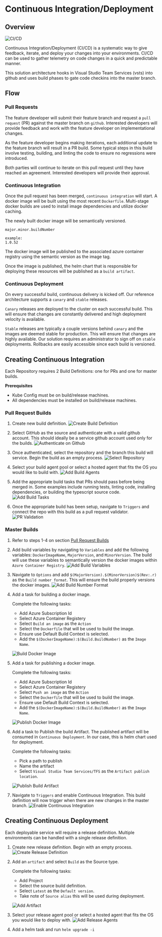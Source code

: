 # Continuous Integration/Deployment

## Overview

![CI/CD](ContiniousIntegrationAndDelivery.png)

Continuous Integration/Deployment (CI/CD) is a systematic way to give feedback, iterate, and deploy your changes into your environments. CI/CD can be used to gather telemetry on code changes in a quick and predictable manner.

This solution architecture hooks in Visual Studio Team Services (vsts) into github and uses build phases to gate code checkins into the master branch.

## Flow

### Pull Requests

The feature developer will submit their feature branch and request a `pull request` (PR) against the master branch on `github`. Interested developers will provide feedback and work with the feature developer on implementational changes.

As the feature developer begins making iterations, each additional update to the feature branch will result in a PR build. Some typical steps in this build involve testing, building, and linting the code to ensure no regressions were introduced.

Both parties will continue to iterate on this pull request until they have reached an agreement. Interested developers will provide their approval.

### Continuous Integration

Once the pull request has been merged, `continuous integration` will start. A docker image will be built using the most recent `Dockerfile`. Multi-stage docker builds are used to install image dependencies and utilize docker caching.

The newly built docker image will be semantically versioned.
```
major.minor.buildNumber

example:
1.0.52
```

The docker image will be published to the associated azure container registry using the semantic version as the image tag.

Once the image is published, the helm chart that is responsible for deploying these resources will be published as a `build artifact`.

### Continuous Deployment

On every successful build, continuous delivery is kicked off. Our reference architecture supports a `canary` and `stable` releases.

`Canary` releases are deployed to the cluster on each successful build. This will ensure that changes are constantly delivered and high deployment velocity is available.

`Stable` releases are typically a couple versions behind `canary` and the images are deemed stable for production. This will ensure that changes are highly available. Our solution requires an administrator to sign off on `stable` deployments. Rollbacks are easily accessible since each build is versioned.

## Creating Continuous Integration

Each Repository requires 2 Build Definitions: one for PRs and one for master builds.

**Prerequisites**
- Kube Config must be on build/release machines.
- All dependencies must be installed on build/release machines.

### Pull Request Builds

1. Create new build definition.
    ![Create Build Definition](/images/CreateBuildDefinition.png)

2. Select GitHub as the source and authenticate with a valid github account. This should ideally be a service github account used only for the builds.
    ![Authenticate on Github](/images/SelectSource.png)

3. Once authenticated, select the repository and the branch this build will service. Begin the build as an empty process.
    ![Select Repository](/images/SelectRepo.png)

4. Select your build agent pool or select a hosted agent that fits the OS you would like to build with.
    ![Add Build Agents](/images/SelectBuildAgent.png)

5. Add the appropriate build tasks that PRs should pass before being merged in. Some examples include running tests, linting code, installing dependencies, or building the typescript source code.
    ![Add Build Tasks](/images/AddBuildTasks.png)

6. Once the appropriate build has been setup, navigate to `Triggers` and connect the repo with this build as a pull request validator.
    ![PR Validation](/images/PrValidation.png)

### Master Builds

1. Refer to steps 1-4 on section [Pull Request Builds](#Pull-Request-Builds)

2. Add build variables by navigating to `Variables` and add the following variables: `DockerImageName`, `MajorVersion`, and `MinorVersion`. The build will use these variables to semantically version the docker images within `Azure Container Registry`.
    ![Add Build Variables](/images/AddBuildVariables.png)


3. Navigate to `Options` and add `$(MajorVersion).$(MinorVersion)$(Rev:.r)` as the `Build number format`. This will ensure the build properly versions the docker images.
    ![Add Build Number Format](/images/BuildNumberFormat.png)

4. Add a task for building a docker image.

    Complete the following tasks:
    - Add Azure Subscription Id
    - Select Azure Container Registery
    - Select `Build an image` as the `Action`
    - Select the `Dockerfile` that will be used to build the image.
    - Ensure use Default Build Context is selected.
    - Add the `$(DockerImageName):$(Build.BuildNumber)` as the `Image Name`.

    ![Build Docker Image](/images/BuildDockerImage.png)

5. Add a task for publishing a docker image.

    Complete the following tasks:
    - Add Azure Subscription Id
    - Select Azure Container Registery
    - Select `Push an image` as the `Action`
    - Select the `Dockerfile` that will be used to build the image.
    - Ensure use Default Build Context is selected.
    - Add the `$(DockerImageName):$(Build.BuildNumber)` as the `Image Name`.

    ![Publish Docker Image](/images/PublishDockerImage.png)

6. Add a task to Publish the build Artifact. The published artifact will be consumed in `Continuous Deployment`. In our case, this is helm chart used for deployment.

    Complete the following tasks:
    - Pick a path to publish
    - Name the artifact
    - Select `Visual Studio Team Services/TFS` as the `Artifact publish location`.

    ![Publish Build Artifact](/images/PublishArtifact.png)


7. Navigate to `Triggers` and enable Continuous Integration. This build definition will now trigger when there are new changes in the master branch.
    ![Enable Continuous Integration](/images/EnableContinuousIntegration.png)

## Creating Continuous Deployment

Each deployable service will require a release definition. Multiple environments can be handled with a single release definition.

1. Create new release definition. Begin with an empty process.
    ![Create Release Definition](/images/CreateReleaseDefinition.png)

2. Add an `artifact` and select `Build` as the Source type.

    Complete the following tasks:
    - Add Project
    - Select the source build definition.
    - Select `Latest` as the `Default version`.
    - Take note of `Source alias` this will be used during deployment.

    ![Add Artifact](/images/AddArtifact.png)

3. Select your release agent pool or select a hosted agent that fits the OS you would like to deploy with.
    ![Add Release Agents](/images/SelectReleaseAgent.png)

4. Add a helm task and run `helm upgrade -i`